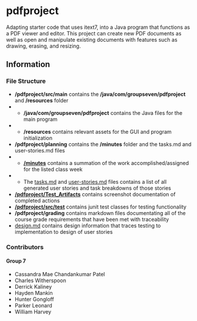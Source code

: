 # pdfproject
 Adapting starter code that uses itext7, into a Java program that functions as a PDF viewer and editor.
This project can create new PDF documents as well as open and manipulate existing documents with features such as drawing, erasing, and resizing.

## Information
### File Structure
- **/pdfproject/src/main** contains the **/java/com/groupseven/pdfproject** and **/resources** folder
- - **/java/com/groupseven/pdfproject** contains the Java files for the main program
- - **/resources** contains relevant assets for the GUI and program initialization
- **/pdfproject/planning** contains the **/minutes** folder and the tasks.md and user-stories.md files
- - **[/minutes](https://github.com/DryCreations/pdfproject/tree/main/planning/minutes)** contains a summation of the work accomplished/assigned for the listed class week
- - The [tasks.md](https://github.com/DryCreations/pdfproject/blob/main/planning/tasks.md) and [user-stories.md](https://github.com/DryCreations/pdfproject/blob/main/planning/user-stories.md) files contains a list of all generated user stories and task breakdowns of those stories
- **[/pdfproject/Test_Artifacts](https://github.com/DryCreations/pdfproject/tree/main/Test_Artifacts)** contains screenshot documentation of completed actions
- **[/pdfproject/src/test](https://github.com/DryCreations/pdfproject/tree/main/src/test/java/com/groupseven/pdfproject)** contains junit test classes for testing functionality
- **/pdfproject/grading**  contains markdown files documentating all of the course grade requirements that have been met with traceability
- [design.md](https://github.com/DryCreations/pdfproject/blob/main/grading/design.md) contains design information that traces testing to implementation to design of user stories


### Contributors
#### Group 7
- Cassandra Mae Chandankumar Patel
- Charles Witherspoon
- Derrick Kaliney
- Hayden Mankin
- Hunter Gongloff
- Parker Leonard
- William Harvey
